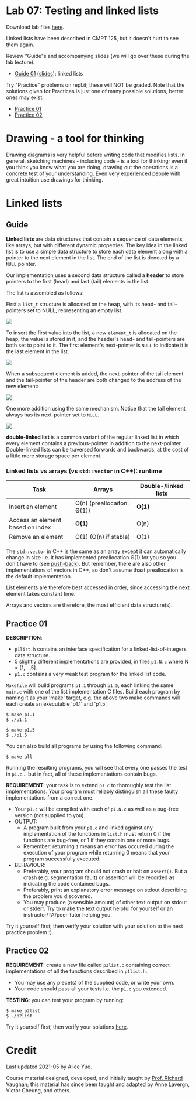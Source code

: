 # Lab 07: Testing and linked lists

Download lab files [here](./files.zip).

Linked lists have been described in CMPT 125, but it doesn't hurt to see them again.

Review "Guide"s and accompanying slides (we will go over these during the lab lecture).
- [Guide 01](#guide) ([slides]()): linked lists

Try "Practice" problems on repl.it; these will NOT be graded. Note that the solutions given for Practices is just one of many possible solutions, better ones may exist.
- [Practice 01](#practice-01)
- [Practice 02](#practice-02)

# Drawing - a tool for thinking

Drawing diagrams is very helpful before writing code that modifies lists. In general, sketching machines - including code - is a tool for thinking; even if you think you know what you are doing, drawing out the operations is a concrete test of your understanding. Even very experienced people with great intuition use drawings for thinking.

# Linked lists

## Guide

**Linked lists** are data structures that contain a sequence of data elements, like arrays, but with different dynamic properties. The key idea in the linked list is to use a simple data structure to store each data element along with a pointer to the next element in the list. The end of the list is denoted by a `NULL` pointer.

Our implementation uses a second data structure called a **header** to store pointers to the first (head) and last (tail) elements in the list.

The list is assembled as follows:

First a `list_t` structure is allocated on the heap, with its head- and tail-pointers set to NULL, representing an empty list.

![](../img/list1.png)

To insert the first value into the list, a new `element_t` is allocated on the heap, the value is stored in it, and the header's head- and tail-pointers are both set to point to it. The first element's next-pointer is `NULL` to indicate it is the last element in the list.

![](../img/list2.png)

When a subsequent element is added, the next-pointer of the tail element and the tail-pointer of the header are both changed to the address of the new element:

![](../img/list3.png)

One more addition using the same mechanism. Notice that the tail element always has its next-pointer set to `NULL`.

![](../img/list4.png)


**double-linked list** is a common variant of the regular linked list in which every element contains a previous-pointer in addition to the next-pointer. Double-linked lists can be traversed forwards and backwards, at the cost of a little more storage space per element.

### Linked lists vs arrays (vs `std::vector` in C++): runtime

| Task                             | Arrays                | Double-/linked lists |
|----------------------------------|-----------------------|----------------------|
| Insert an element                | O(n) (preallocaiton: Θ(1)) | **O(1)** |
| Access an element based on index | **O(1)**              | O(n) |
| Remove an element                | O(1) (O(n) if stable) | O(1) |

The `std::vector` in C++ is the same as an array except it can automatically change in size i.e. it has implemented preallocation Θ(1) for you so you don't have to (see [push-back](https://www.cplusplus.com/vector::push_back)). But remember, there are also other implementations of vectors in C++, so don't assume thaat preallocation is the default implementation.

List elements are therefore best accessed in order, since accessing the next element takes constant time.

Arrays and vectors are therefore, the most efficient data structure(s).

## Practice 01

**DESCRIPTION**:
- `p1list.h` contains an interface specification for a linked-list-of-integers data structure.
- 5 slightly different implementations are provided, in files `p1.N.c` where N = [1,...,5].
- `p1.c` contains a very weak test program for the linked list code.

`Makefile` will build programs `p1.1` through `p1.5`, each linking the same `main.c` with one of the list implementation C files. Build each program by naming it as your 'make' target, e.g. the above two make commands will each create an executable 'p1.1' and 'p1.5'.

```
$ make p1.1
$ ./p1.1

$ make p1.5
$ ./p1.5
```

You can also build all programs by using the following command:

```
$ make all
```

Running the resulting programs, you will see that every one passes the test in `p1.c`... but in fact, all of these implementations contain bugs.

**REQUIREMENT**: your task is to extend `p1.c` to thoroughly test the list implementations. Your program must reliably distinguish all these faulty implementations from a correct one.
- Your `p1.c` will be compiled with each of `p1.N.c` as well as a bug-free version (not supplied to you).
- OUTPUT: 
    - A program built from your `p1.c` and linked against any implementation of the functions in `list.h` must return 0 if the functions are bug-free, or 1 if they contain one or more bugs.
    - Remember: returning `1` means an error has occured during the execution of your program while returning 0 means that your program successfully executed.
- BEHAVIOUR:
    - Preferably, your program should not crash or halt on `assert()`. But a crash (e.g. segmentation fault) or assertion will be recorded as indicating the code contained bugs.
    - Preferably, print an explanatory error message on stdout describing the problem you discovered.
    - You may produce (a sensible amount) of other text output on stdout or stderr. Try to make the text output helpful for yourself or an instructor/TA/peer-tutor helping you.

Try it yourself first; then verify your solution with your solution to the next practice problem :).


## Practice 02

**REQUIREMENT**: create a new file called `p2list.c` containing correct implementations of all the functions described in `p1list.h`.
- You may use any piece(s) of the supplied code, or write your own.
- Your code should pass all your tests i.e. the `p1.c` you extended.

**TESTING**: you can test your program by running:
```
$ make p2list
$ ./p2list
```

Try it yourself first; then verify your solutions [here](./files/solution/p1list.c).

# Credit

Last updated 2021-05 by Alice Yue. 

Course material designed, developed, and initially taught by [Prof. Richard Vaughan](https://rtv.github.io/); this material has since been taught and adapted by Anne Lavergn, Victor Cheung, and others.
